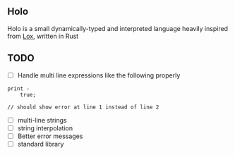 ## Holo

Holo is a small dynamically-typed and interpreted language heavily inspired from [Lox](https://craftinginterpreters.com), written in Rust

## TODO

- [ ] Handle multi line expressions like the following properly

```
print -
    true;

// should show error at line 1 instead of line 2
```

- [ ] multi-line strings
- [ ] string interpolation
- [ ] Better error messages
- [ ] standard library
